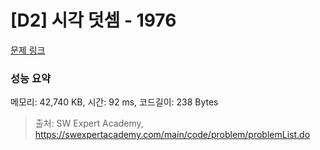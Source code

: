 # [D2] 시각 덧셈 - 1976 

[문제 링크](https://swexpertacademy.com/main/code/problem/problemDetail.do?contestProbId=AV5PttaaAZIDFAUq) 

### 성능 요약

메모리: 42,740 KB, 시간: 92 ms, 코드길이: 238 Bytes



> 출처: SW Expert Academy, https://swexpertacademy.com/main/code/problem/problemList.do
